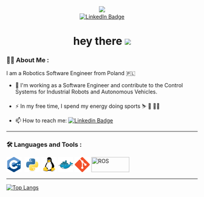 <div id="header" align="center">
  <img src="https://media.giphy.com/media/U22HxRRRXQDHrRwxz7/giphy.gif" width="100"/>
</div>

<div id="badges" align="center">
  <a href="[https://www.linkedin.com/in/pawelirzyk/](https://www.linkedin.com/in/pawelirzyk/)">
    <img src="https://img.shields.io/badge/LinkedIn-blue?style=for-the-badge&logo=linkedin&logoColor=white" alt="LinkedIn Badge"/>
  </a>
</div>

<h1 align="center">
  hey there
  <img src="https://media.giphy.com/media/hvRJCLFzcasrR4ia7z/giphy.gif" width="30px"/>
</h1>

### :man_technologist: About Me :
I am a Robotics Software Engineer from Poland :poland:

- :telescope: I'm working as a Software Engineer and contribute to the Control Systems for Industrial Robots and Autonomous Vehicles.

- :zap: In my free time, I spend my energy doing sports :skier: :bicyclist: :weight_lifting_man:

- :mailbox: How to reach me: [![Linkedin Badge](https://img.shields.io/badge/-pawelirzyk-blue?style=flat&logo=Linkedin&logoColor=white)](https://www.linkedin.com/in/pawelirzyk/)

---

### :hammer_and_wrench: Languages and Tools :
<div>
  <img src="https://github.com/devicons/devicon/blob/master/icons/cplusplus/cplusplus-original.svg" title="C++" alt="C++" width="40" height="40"/>&nbsp;
  <img src="https://github.com/devicons/devicon/blob/master/icons/python/python-original.svg" title="Python" **alt="Python" width="40" height="40"/>
  <img src="https://github.com/devicons/devicon/blob/master/icons/linux/linux-original.svg" title="Linux" **alt="Linux" width="40" height="40"/>
  <img src="https://github.com/devicons/devicon/blob/master/icons/docker/docker-original.svg" title="Docker" **alt="Docker" width="40" height="40"/>
  <img src="https://github.com/devicons/devicon/blob/master/icons/git/git-original.svg" title="Git" **alt="Git" width="40" height="40"/>
  <img src="https://upload.wikimedia.org/wikipedia/commons/thumb/b/bb/Ros_logo.svg/1280px-Ros_logo.svg.png" title="ROS" **alt="ROS" width="100" height="40"/>
</div>

---

[![Top Langs](https://github-readme-stats.vercel.app/api/top-langs/?username=pawelir&layout=compact&theme=vision-friendly-dark)](https://github.com/anuraghazra/github-readme-stats)
